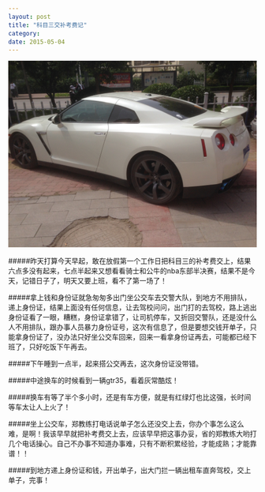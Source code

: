 ```yaml
---
layout: post
title: "科目三交补考费记"
category: 
date: 2015-05-04
---
```

<img src="/res/img/gtr35.jpg" alt="gtr35" />

#####昨天打算今天早起，敢在放假第一个工作日把科目三的补考费交上，结果六点多没有起来，七点半起来又想看看骑士和公牛的nba东部半决赛，结果不是今天，记错日子了，明天又要上班，看不了第一场了！

#####拿上钱和身份证就急匆匆多出门坐公交车去交警大队，到地方不用排队，递上身份证，结果上面没有任何信息，让去驾校问问，出门打的去驾校，路上逃出身份证看了一眼，糟糕，身份证拿错了，让司机停车，又折回交警队，还是没什么人不用排队，跟办事人员暴力身份证号，这次有信息了，但是要想交钱开单子，只能拿身份证了，没办法只好坐公交车回来，回来一看拿身份证再去，可能都已经下班了，只好吃饭下午再去。

#####下午睡到一点半，起来搭公交再去，这次身份证没带错。


#####中途换车的时候看到一辆gtr35，看着灰常酷炫！


#####换车有等了半个多小时，还是有车方便，就是有红绿灯也比这强，长时间等车太让人上火了！

#####坐上公交车，郑教练打电话说单子怎么还没交上去，你办个事怎么这么难，是啊！我该早早就把补考费交上去，应该早早把这事办妥，省的郑教练大哟打几个电话操心。自己不办事不知道办事难，只有不断积累经验，才能成熟；才能靠谱！！


#####到地方递上身份证和钱，开出单子，出大门拦一辆出租车直奔驾校，交上单子，完事！

